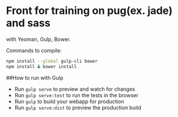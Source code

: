 # Front for training on pug(ex. jade) and sass
with Yeoman, Gulp, Bower.

Commands to compile:
```sh
npm install --global gulp-cli bower
npm install & bower install
```

##How to run with Gulp
- Run `gulp serve` to preview and watch for changes
- Run `gulp serve:test` to run the tests in the browser
- Run `gulp` to build your webapp for production
- Run `gulp serve:dist` to preview the production build
